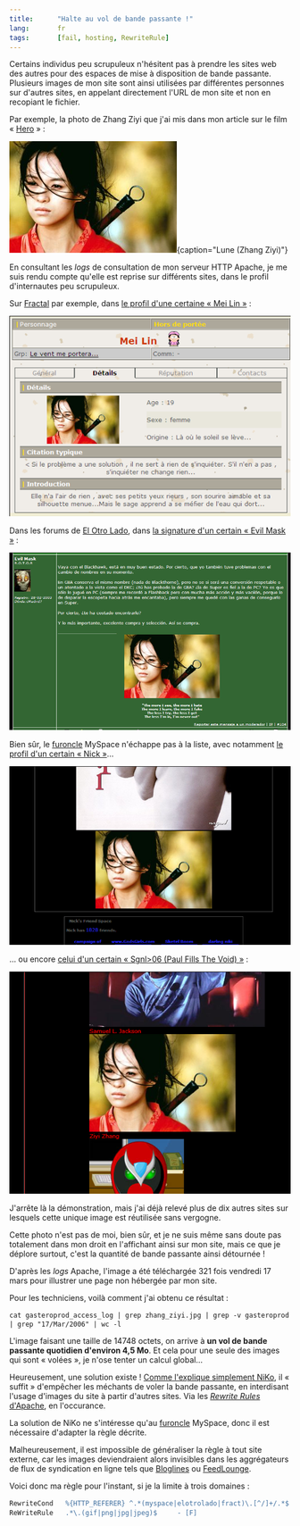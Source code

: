 ```yaml
--- 
title:      "Halte au vol de bande passante !" 
lang:       fr 
tags:       [fail, hosting, RewriteRule]
---
```


Certains individus peu scrupuleux n'hésitent pas à prendre les sites web des autres pour des espaces de mise à disposition de bande passante. Plusieurs images de mon site sont ainsi utilisées par différentes personnes sur d'autres sites, en appelant directement l'URL de mon site et non en recopiant le fichier.

Par exemple, la photo de Zhang Ziyi que j'ai mis dans mon article sur le film « [Hero](/2003/10/hero.html) » :

![](zhang_ziyi.jpg){caption="Lune (Zhang Ziyi)"}

En consultant les *logs* de consultation de mon serveur HTTP Apache, je me suis rendu compte qu'elle est reprise sur différents sites, dans le profil d'internautes peu scrupuleux.

Sur [Fractal](http://www.fract.org/) par exemple, dans [le profil d'une certaine « Mei Lin »](http://www.fract.org/game/popup/popup.php?cazid=18740&caztyp=1) :

![](vol_fract.png)

Dans les forums de [El Otro Lado](http://www.elotrolado.net/), dans [la signature d'un certain « Evil Mask »](http://www.elotrolado.net/showthread.php?s=e9641aba363ea6b5f31c0d7ac2a5d199&postid=1704174210#post1704174210) :

![](vol_elotrado.png)

Bien sûr, le [furoncle](http://www.myspace.com/) MySpace n'échappe pas à la liste, avec notamment [le profil d'un certain « Nick »](http://profile.myspace.com/index.cfm?fuseaction=user.viewprofile&friendID=3871726)…

![](vol_myspace1.png)

… ou encore [celui d'un certain « Sgnl>06 (Paul Fills The Void) »](http://www.myspace.com/newyorkslave) :

![](vol_myspace2.png)

J'arrête là la démonstration, mais j'ai déjà relevé plus de dix autres sites sur lesquels cette unique image est réutilisée sans vergogne.

Cette photo n'est pas de moi, bien sûr, et je ne suis même sans doute pas totalement dans mon droit en l'affichant ainsi sur mon site, mais ce que je déplore surtout, c'est la quantité de bande passante ainsi détournée !

D'après les *logs* Apache, l'image a été téléchargée 321 fois vendredi 17 mars pour illustrer une page non hébergée par mon site.

Pour les techniciens, voilà comment j'ai obtenu ce résultat :

```shell
cat gasteroprod_access_log | grep zhang_ziyi.jpg | grep -v gasteroprod | grep "17/Mar/2006" | wc -l
```

L'image faisant une taille de 14748 octets, on arrive à **un vol de bande passante quotidien d'environ 4,5 Mo**. Et cela pour une seule des images qui sont « volées », je n'ose tenter un calcul global…

Heureusement, une solution existe ! [Comme l'explique simplement NiKo](http://www.prendreuncafe.com/blog/2006/03/19/417-note-en-passant), il « suffit » d'empêcher les méchants de voler la bande passante, en interdisant l'usage d'images du site à partir d'autres sites. Via les [*Rewrite Rules* d'Apache](http://httpd.apache.org/docs/1.3/mod/mod_rewrite.html), en l'occurance.

La solution de NiKo ne s'intéresse qu'au [furoncle](http://www.myspace.com/) MySpace, donc il est nécessaire d'adapter la règle décrite.

Malheureusement, il est impossible de généraliser la règle à tout site externe, car les images deviendraient alors invisibles dans les aggrégateurs de flux de syndication en ligne tels que [Bloglines](http://www.bloglines.com/) ou [FeedLounge](/2006/01/feedlounge-s-ouvre-enfin-au-public-impatient-et-enterre-directement-ses-concurrents.html).

Voici donc ma règle pour l'instant, si je la limite à trois domaines :

```apache
RewriteCond   %{HTTP_REFERER} ^.*(myspace|elotrolado|fract)\.[^/]+/.*$ [NC]
ReWriteRule   .*\.(gif|png|jpg|jpeg)$     - [F]
```
